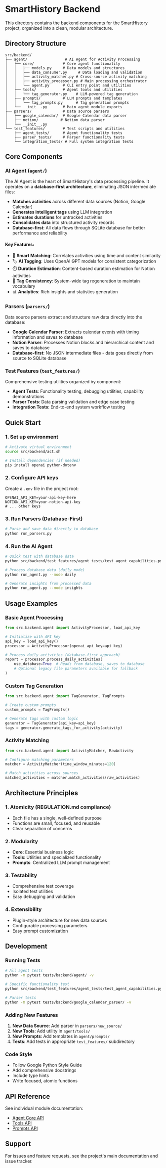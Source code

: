 # SmartHistory Backend

This directory contains the backend components for the SmartHistory project, organized into a clean, modular architecture.

## Directory Structure

```
src/backend/
├── agent/                 # AI Agent for Activity Processing
│   ├── core/             # Core agent functionality
│   │   ├── models.py     # Data models and structures
│   │   ├── data_consumer.py     # Data loading and validation
│   │   ├── activity_matcher.py # Cross-source activity matching
│   │   ├── activity_processor.py # Main processing orchestrator
│   │   └── agent.py      # CLI entry point and utilities
│   ├── tools/            # Agent tools and utilities
│   │   └── tag_generator.py    # LLM-powered tag generation
│   ├── prompts/          # LLM prompts and templates
│   │   └── tag_prompts.py      # Tag generation prompts
│   └── __init__.py       # Main agent module exports
├── parsers/              # Data source parsers
│   ├── google_calendar/  # Google Calendar data parser
│   ├── notion/          # Notion data parser
│   └── __init__.py
└── test_features/        # Test scripts and utilities
    ├── agent_tests/      # Agent functionality tests
    ├── parser_tests/     # Parser functionality tests
    └── integration_tests/ # Full system integration tests
```

## Core Components

### AI Agent (`agent/`)

The AI Agent is the heart of SmartHistory's data processing pipeline. It operates on a **database-first architecture**, eliminating JSON intermediate files:

- **Matches activities** across different data sources (Notion, Google Calendar)
- **Generates intelligent tags** using LLM integration
- **Estimates durations** for untracked activities
- **Consolidates data** into structured activity records
- **Database-first**: All data flows through SQLite database for better performance and reliability

#### Key Features:
- 🔗 **Smart Matching**: Correlates activities using time and content similarity
- 🏷️ **AI Tagging**: Uses OpenAI GPT models for consistent categorization  
- ⏱️ **Duration Estimation**: Content-based duration estimation for Notion activities
- 🔄 **Tag Consistency**: System-wide tag regeneration to maintain vocabulary
- 📊 **Analytics**: Rich insights and statistics generation

### Parsers (`parsers/`)

Data source parsers extract and structure raw data directly into the database:

- **Google Calendar Parser**: Extracts calendar events with timing information and saves to database
- **Notion Parser**: Processes Notion blocks and hierarchical content and saves to database
- **Database-first**: No JSON intermediate files - data goes directly from source to SQLite database

### Test Features (`test_features/`)

Comprehensive testing utilities organized by component:

- **Agent Tests**: Functionality testing, debugging utilities, capability demonstrations
- **Parser Tests**: Data parsing validation and edge case testing  
- **Integration Tests**: End-to-end system workflow testing

## Quick Start

### 1. Set up environment
```bash
# Activate virtual environment
source src/backend/act.sh

# Install dependencies (if needed)
pip install openai python-dotenv
```

### 2. Configure API keys
Create a `.env` file in the project root:
```env
OPENAI_API_KEY=your-api-key-here
NOTION_API_KEY=your-notion-api-key
# ... other keys
```

### 3. Run Parsers (Database-First)
```bash
# Parse and save data directly to database
python run_parsers.py
```

### 4. Run the AI Agent
```bash
# Quick test with database data
python src/backend/test_features/agent_tests/test_agent_capabilities.py

# Process database data (daily mode)
python run_agent.py --mode daily

# Generate insights from processed data
python run_agent.py --mode insights
```

## Usage Examples

### Basic Agent Processing
```python
from src.backend.agent import ActivityProcessor, load_api_key

# Initialize with API key
api_key = load_api_key()
processor = ActivityProcessor(openai_api_key=api_key)

# Process daily activities (database-first approach)
report = processor.process_daily_activities(
    use_database=True  # Reads from database, saves to database
    # Optional legacy file parameters available for fallback
)
```

### Custom Tag Generation
```python
from src.backend.agent import TagGenerator, TagPrompts

# Create custom prompts
custom_prompts = TagPrompts()

# Generate tags with custom logic
generator = TagGenerator(api_key=api_key)
tags = generator.generate_tags_for_activity(activity)
```

### Activity Matching
```python
from src.backend.agent import ActivityMatcher, RawActivity

# Configure matching parameters
matcher = ActivityMatcher(time_window_minutes=120)

# Match activities across sources
matched_activities = matcher.match_activities(raw_activities)
```

## Architecture Principles

### 1. **Atomicity** (REGULATION.md compliance)
- Each file has a single, well-defined purpose
- Functions are small, focused, and reusable
- Clear separation of concerns

### 2. **Modularity**
- **Core**: Essential business logic
- **Tools**: Utilities and specialized functionality
- **Prompts**: Centralized LLM prompt management

### 3. **Testability**
- Comprehensive test coverage
- Isolated test utilities
- Easy debugging and validation

### 4. **Extensibility**
- Plugin-style architecture for new data sources
- Configurable processing parameters
- Easy prompt customization

## Development

### Running Tests
```bash
# All agent tests
python -m pytest tests/backend/agent/ -v

# Specific functionality test
python src/backend/test_features/agent_tests/test_agent_capabilities.py

# Parser tests  
python -m pytest tests/backend/google_calendar_parser/ -v
```

### Adding New Features

1. **New Data Source**: Add parser in `parsers/new_source/`
2. **New Tools**: Add utility in `agent/tools/`
3. **New Prompts**: Add templates in `agent/prompts/`
4. **Tests**: Add tests in appropriate `test_features/` subdirectory

### Code Style
- Follow Google Python Style Guide
- Add comprehensive docstrings
- Include type hints
- Write focused, atomic functions

## API Reference

See individual module documentation:
- [Agent Core API](agent/core/__init__.py)
- [Tools API](agent/tools/__init__.py) 
- [Prompts API](agent/prompts/__init__.py)

## Support

For issues and feature requests, see the project's main documentation and issue tracker.